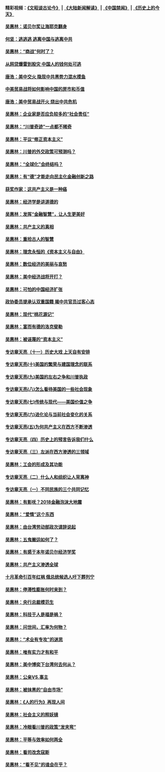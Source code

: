 #### 精彩视频：[《文昭谈古论今》](https://github.com/gfw-breaker/wenzhao) | [《大陆新闻解读》](https://github.com/gfw-breaker/ntdtv-comedy) | [《中国禁闻》](https://github.com/gfw-breaker/ntdtv-news) | [《历史上的今天》](https://github.com/gfw-breaker/today-in-history) 

#### [吴惠林：诺贝尔奖让海耶克翻身](../pages/nsc423/n10890049.md?t=02011230) 

#### [何坚：逃逃逃 逃离中国与逃离中共](../pages/nsc423/n10592891.md?t=02011230) 

#### [吴惠林：“商战”何时了？](../pages/nsc423/n10573558.md?t=02011230) 

#### [从网贷爆雷到股灾 中国人的钱何处可逃](../pages/nsc423/n10572800.md?t=02011230) 

#### [唐浩：美中交火 隐现中共黑势力混水摸鱼](../pages/nsc423/n10544040.md?t=02011230) 

#### [中美贸易战将如何影响中国的房市和币值](../pages/nsc423/n10543697.md?t=02011230) 

#### [唐浩：美中贸易战开火 烧出中共危机](../pages/nsc423/n10540126.md?t=02011230) 

#### [吴惠林：企业家是否应负较多的“社会责任”](../pages/nsc423/n10535022.md?t=02011230) 

#### [吴惠林：“川普奇迹”一点都不稀奇](../pages/nsc423/n10512808.md?t=02011230) 

#### [吴惠林：平议“修正资本主义”](../pages/nsc423/n10495724.md?t=02011230) 

#### [吴惠林：川普的外交政策可预测吗？](../pages/nsc423/n10462387.md?t=02011230) 

#### [吴惠林：“全球化”会终结吗？](../pages/nsc423/n10452838.md?t=02011230) 

#### [吴惠林：有“德”才能走向民主化金融创新之路](../pages/nsc423/n10432292.md?t=02011230) 

#### [获奖作家：这共产主义是一种癌](../pages/nsc423/n10431541.md?t=02011230) 

#### [吴惠林：经济学是讲道德的](../pages/nsc423/n10398014.md?t=02011230) 

#### [吴惠林：发挥“金融智慧”，让人生更美好](../pages/nsc423/n10375019.md?t=02011230) 

#### [吴惠林：共产主义的真相](../pages/nsc423/n10351394.md?t=02011230) 

#### [吴惠林：重拾古人的智慧](../pages/nsc423/n10337691.md?t=02011230) 

#### [吴惠林：理念永恒的《资本主义与自由》](../pages/nsc423/n10316274.md?t=02011230) 

#### [吴惠林：数位经济的美丽与哀愁](../pages/nsc423/n10292946.md?t=02011230) 

#### [吴惠林：美中经济战将开打？](../pages/nsc423/n10258825.md?t=02011230) 

#### [吴惠林：可怕的中国经济扩张](../pages/nsc423/n10219147.md?t=02011230) 

#### [政协委员提承认双重国籍 揭中共官员过客心态](../pages/nsc423/n10208809.md?t=02011230) 

#### [吴惠林：现代“桃花源记”](../pages/nsc423/n10185234.md?t=02011230) 

#### [吴惠林：富而有德的洛克斐勒](../pages/nsc423/n10142264.md?t=02011230) 

#### [吴惠林：被诬蔑的“资本主义”](../pages/nsc423/n10124816.md?t=02011230) 

#### [专访章天亮（十一）历史大戏 上天自有安排](../pages/nsc423/n10094905.md?t=02011230) 

#### [专访章天亮(十)美国的繁荣与建国理念的联系](../pages/nsc423/n10094899.md?t=02011230) 

#### [专访章天亮(九)美国的左右之争和川普执政](../pages/nsc423/n10094889.md?t=02011230) 

#### [专访章天亮(八)怎么看待美国的一些社会现象](../pages/nsc423/n10094857.md?t=02011230) 

#### [专访章天亮(七)传统与现代——美国价值之争](../pages/nsc423/n10093140.md?t=02011230) 

#### [专访章天亮(六)进化论与当前社会变化的关系](../pages/nsc423/n10092036.md?t=02011230) 

#### [专访章天亮(五)为何共产主义在西方不断渗透](../pages/nsc423/n10083620.md?t=02011230) 

#### [专访章天亮（四）历史上的预言告诉我们什么](../pages/nsc423/n10083606.md?t=02011230) 

#### [专访章天亮（三）左派在西方渗透的三领域](../pages/nsc423/n10081115.md?t=02011230) 

#### [吴惠林：工会的形成及其功能](../pages/nsc423/n10080633.md?t=02011230) 

#### [专访章天亮（二）什么人和组织让人背离神](../pages/nsc423/n10076637.md?t=02011230) 

#### [专访章天亮（一）不同民族的三个共同记忆](../pages/nsc423/n10074188.md?t=02011230) 

#### [吴惠林：有影呒？2018金融泡沫大地震](../pages/nsc423/n10040534.md?t=02011230) 

#### [吴惠林：“爱情”这个东西](../pages/nsc423/n10019423.md?t=02011230) 

#### [吴惠林：由台湾劳动部政次请辞说起](../pages/nsc423/n9979679.md?t=02011230) 

#### [吴惠林：五鬼搬运如何了？](../pages/nsc423/n9925338.md?t=02011230) 

#### [吴惠林：有感于本年诺贝尔经济学奖](../pages/nsc423/n9871883.md?t=02011230) 

#### [吴惠林：共产主义渗透全球](../pages/nsc423/n9812748.md?t=02011230) 

#### [十月革命引百年红祸 俄总统候选人吁下葬列宁](../pages/nsc423/n9810182.md?t=02011230) 

#### [吴惠林：停滞性膨胀何时来到？](../pages/nsc423/n9764136.md?t=02011230) 

#### [吴惠林：央行总裁模范生](../pages/nsc423/n9728134.md?t=02011230) 

#### [吴惠林：科技于人是福是祸？](../pages/nsc423/n9672982.md?t=02011230) 

#### [吴惠林：问世间，汇率为何物？](../pages/nsc423/n9621788.md?t=02011230) 

#### [吴惠林：“术业有专攻”的迷思](../pages/nsc423/n9580363.md?t=02011230) 

#### [吴惠林：唯有实力才有和平](../pages/nsc423/n9529599.md?t=02011230) 

#### [吴惠林：美中博奕下台湾何去何从？](../pages/nsc423/n9483598.md?t=02011230) 

#### [吴惠林：公亲VS.事主](../pages/nsc423/n9425637.md?t=02011230) 

#### [吴惠林：被抹黑的“自由市场”](../pages/nsc423/n9351545.md?t=02011230) 

#### [吴惠林：《人的行为》再现人间](../pages/nsc423/n9296339.md?t=02011230) 

#### [吴惠林：社会主义的照妖镜](../pages/nsc423/n9243460.md?t=02011230) 

#### [吴惠林：冷眼看川普的政策“发夹弯”](../pages/nsc423/n9120684.md?t=02011230) 

#### [吴惠林：平等与效率如何两全](../pages/nsc423/n9075430.md?t=02011230) 

#### [吴惠林：看司改念寇斯](../pages/nsc423/n9024915.md?t=02011230) 

#### [吴惠林：“看不见”的谁会在乎？](../pages/nsc423/n8977488.md?t=02011230) 

